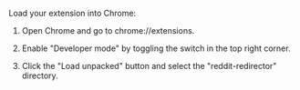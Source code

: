 Load your extension into Chrome:

1. Open Chrome and go to chrome://extensions.

2. Enable "Developer mode" by toggling the switch in the top right corner.

3. Click the "Load unpacked" button and select the "reddit-redirector" directory.